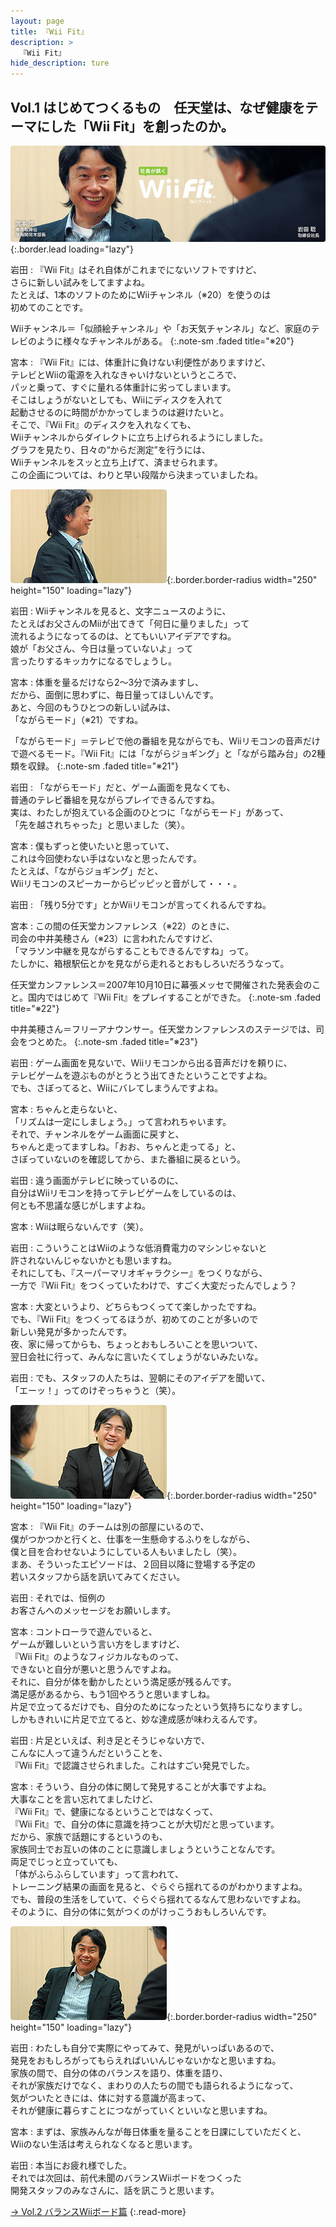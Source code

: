 ```yaml
---
layout: page
title: 『Wii Fit』
description: >
  『Wii Fit』
hide_description: ture
---
```


## Vol.1 はじめてつくるもの　任天堂は、なぜ健康をテーマにした「Wii Fit」を創ったのか。

![](/interviews/jp/wii/rfnj/vol1/img/mainvisual.jpg){:.border.lead loading="lazy"}

岩田
: 『Wii Fit』はそれ自体がこれまでにないソフトですけど、<br>さらに新しい試みをしてますよね。<br>たとえば、1本のソフトのためにWiiチャンネル（※20）を使うのは<br>初めてのことです。

Wiiチャンネル＝「似顔絵チャンネル」や「お天気チャンネル」など、家庭のテレビのように様々なチャンネルがある。
{:.note-sm .faded title="※20"}

宮本
: 『Wii Fit』には、体重計に負けない利便性がありますけど、<br>テレビとWiiの電源を入れなきゃいけないというところで、<br>パッと乗って、すぐに量れる体重計に劣ってしまいます。<br>そこはしょうがないとしても、Wiiにディスクを入れて<br>起動させるのに時間がかかってしまうのは避けたいと。<br>そこで、『Wii Fit』のディスクを入れなくても、<br>Wiiチャンネルからダイレクトに立ち上げられるようにしました。<br>グラフを見たり、日々の“からだ測定”を行うには、<br>Wiiチャンネルをスッと立ち上げて、済ませられます。<br>この企画については、わりと早い段階から決まっていましたね。

![](/interviews/jp/wii/rfnj/vol1/img/photo13.jpg){:.border.border-radius width="250" height="150" loading="lazy"}

岩田
: Wiiチャンネルを見ると、文字ニュースのように、<br>たとえばお父さんのMiiが出てきて「何日に量りました」って<br>流れるようになってるのは、とてもいいアイデアですね。<br>娘が「お父さん、今日は量っていないよ」って<br>言ったりするキッカケになるでしょうし。

宮本
: 体重を量るだけなら2〜3分で済みますし、<br>だから、面倒に思わずに、毎日量ってほしいんです。<br>あと、今回のもうひとつの新しい試みは、<br>「ながらモード」（※21）ですね。

「ながらモード」＝テレビで他の番組を見ながらでも、Wiiリモコンの音声だけで遊べるモード。『Wii Fit』には「ながらジョギング」と「ながら踏み台」の2種類を収録。
{:.note-sm .faded title="※21"}

岩田
: 「ながらモード」だと、ゲーム画面を見なくても、<br>普通のテレビ番組を見ながらプレイできるんですね。<br>実は、わたしが抱えている企画のひとつに「ながらモード」があって、<br>「先を越されちゃった」と思いました（笑）。

宮本
: 僕もずっと使いたいと思っていて、<br>これは今回使わない手はないなと思ったんです。<br>たとえば、「ながらジョギング」だと、<br>Wiiリモコンのスピーカーからピッピッと音がして・・・。

岩田
: 「残り5分です」とかWiiリモコンが言ってくれるんですね。

宮本
: この間の任天堂カンファレンス（※22）のときに、<br>司会の中井美穂さん（※23）に言われたんですけど、<br>「マラソン中継を見ながらすることもできるんですね」って。<br>たしかに、箱根駅伝とかを見ながら走れるとおもしろいだろうなって。

任天堂カンファレンス＝2007年10月10日に幕張メッセで開催された発表会のこと。国内ではじめて『Wii Fit』をプレイすることができた。
{:.note-sm .faded title="※22"}

中井美穂さん＝フリーアナウンサー。任天堂カンファレンスのステージでは、司会をつとめた。
{:.note-sm .faded title="※23"}

岩田
: ゲーム画面を見ないで、Wiiリモコンから出る音声だけを頼りに、<br>テレビゲームを遊ぶものがとうとう出てきたということですよね。<br>でも、さぼってると、Wiiにバレてしまうんですよね。

宮本
: ちゃんと走らないと、<br>「リズムは一定にしましょう。」って言われちゃいます。<br>それで、チャンネルをゲーム画面に戻すと、<br>ちゃんと走ってますしね。「おお、ちゃんと走ってる」と、<br>さぼっていないのを確認してから、また番組に戻るという。

岩田
: 違う画面がテレビに映っているのに、<br>自分はWiiリモコンを持ってテレビゲームをしているのは、<br>何とも不思議な感じがしますよね。

宮本
: Wiiは眠らないんです（笑）。

岩田
: こういうことはWiiのような低消費電力のマシンじゃないと<br>許されないんじゃないかとも思いますね。<br>それにしても、『スーパーマリオギャラクシー』をつくりながら、<br>一方で『Wii Fit』をつくっていたわけで、すごく大変だったんでしょう？

宮本
: 大変というより、どちらもつくってて楽しかったですね。<br>でも、『Wii Fit』をつくってるほうが、初めてのことが多いので<br>新しい発見が多かったんです。<br>夜、家に帰ってからも、ちょっとおもしろいことを思いついて、<br>翌日会社に行って、みんなに言いたくてしょうがないみたいな。

岩田
: でも、スタッフの人たちは、翌朝にそのアイデアを聞いて、<br>「エーッ！」ってのけぞっちゃうと（笑）。

![](/interviews/jp/wii/rfnj/vol1/img/photo14.jpg){:.border.border-radius width="250" height="150" loading="lazy"}

宮本
: 『Wii Fit』のチームは別の部屋にいるので、<br>僕がつかつかと行くと、仕事を一生懸命するふりをしながら、<br>僕と目を合わせないようにしている人もいましたし（笑）。<br>まあ、そういったエピソードは、２回目以降に登場する予定の<br>若いスタッフから話を訊いてみてください。

岩田
: それでは、恒例の<br>お客さんへのメッセージをお願いします。

宮本
: コントローラで遊んでいると、<br>ゲームが難しいという言い方をしますけど、<br>『Wii Fit』のようなフィジカルなものって、<br>できないと自分が悪いと思うんですよね。<br>それに、自分が体を動かしたという満足感が残るんです。<br>満足感があるから、もう1回やろうと思いますしね。<br>片足で立ってるだけでも、自分のためになったという気持ちになりますし。<br>しかもきれいに片足で立てると、妙な達成感が味わえるんです。

岩田
: 片足といえば、利き足とそうじゃない方で、<br>こんなに人って違うんだということを、<br>『Wii Fit』で認識させられました。これはすごい発見でした。

宮本
: そういう、自分の体に関して発見することが大事ですよね。<br>大事なことを言い忘れてましたけど、<br>『Wii Fit』で、健康になるということではなくって、<br>『Wii Fit』で、自分の体に意識を持つことが大切だと思っています。<br>だから、家族で話題にするというのも、<br>家族同士でお互いの体のことに意識しましょうということなんです。<br>両足でじっと立っていても、<br>「体がふらふらしています」って言われて、<br>トレーニング結果の画面を見ると、ぐらぐら揺れてるのがわかりますよね。<br>でも、普段の生活をしていて、ぐらぐら揺れてるなんて思わないですよね。<br>そのように、自分の体に気がつくのがけっこうおもしろいんです。

![](/interviews/jp/wii/rfnj/vol1/img/photo15.jpg){:.border.border-radius width="250" height="150" loading="lazy"}

岩田
: わたしも自分で実際にやってみて、発見がいっぱいあるので、<br>発見をおもしろがってもらえればいいんじゃないかなと思いますね。<br>家族の間で、自分の体のバランスを語り、体重を語り、<br>それが家族だけでなく、まわりの人たちの間でも語られるようになって、<br>気がついたときには、体に対する意識が高まって、<br>それが健康に暮らすことにつながっていくといいなと思いますね。

宮本
: まずは、家族みんなが毎日体重を量ることを日課にしていただくと、<br>Wiiのない生活は考えられなくなると思います。

岩田
: 本当にお疲れ様でした。<br>それでは次回は、前代未聞のバランスWiiボードをつくった<br>開発スタッフのみなさんに、話を訊こうと思います。

[→ Vol.2 バランスWiiボード篇](../vol2/1.md)
{:.read-more}

